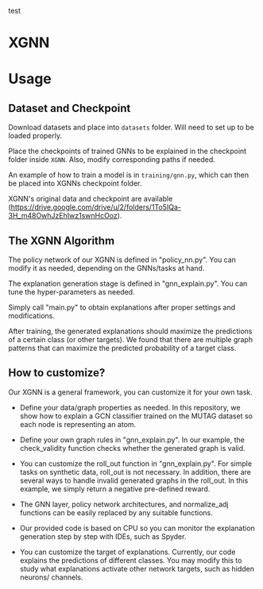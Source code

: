 test
# XGNN


# Usage

## Dataset and Checkpoint

Download datasets and place into `datasets` folder. Will need to set up to be loaded properly. 

Place the checkpoints of trained GNNs to be explained in the checkpoint folder inside `XGNN`. Also, modify corresponding paths if needed.

An example of how to train a model is in `training/gnn.py`, which can then be placed into XGNNs checkpoint folder.  

XGNN's original data and checkpoint are available (https://drive.google.com/drive/u/2/folders/1To5IQa-3H_m48OwhJzEhIwz1swnHcOoz). 

## The XGNN Algorithm

The policy network of our XGNN is defined in "policy_nn.py". You can modify it as needed, depending on the GNNs/tasks at hand. 

The explanation generation stage is defined in "gnn_explain.py". You can tune the hyper-parameters as needed. 

Simply call "main.py" to obtain explanations after proper settings and modifications. 

After training, the generated explanations should maximize the predictions of a certain class (or other targets). We found that there are multiple graph patterns that can maximize the predicted probability of a target class. 


## How to customize?

Our XGNN is a general framework, you can customize it for your own task. 

- Define your data/graph properties as needed. In this repository, we show how to explain a GCN classifier trained on the MUTAG dataset so each node is representing an atom. 

- Define your own graph rules in "gnn_explain.py". In our example, the check_validity function checks whether the generated graph is valid. 

- You can customize the roll_out function in "gnn_explain.py". For simple tasks on synthetic data, roll_out is not necessary. In addition, there are several ways to handle invalid generated graphs in the roll_out. In this example, we simply return a negative pre-defined reward. 

- The GNN layer, policy network architectures, and normalize_adj functions can be easily replaced by any suitable functions. 

- Our provided code is based on CPU so you can monitor the explanation generation step by step with IDEs, such as Spyder. 

- You can customize the target of explanations. Currently, our code explains the predictions of different classes. You may modify this to study what explanations activate other network targets, such as hidden neurons/ channels. 

